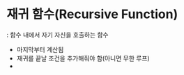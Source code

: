 # 재귀 함수(Recursive Function)  
: 함수 내에서 자기 자신을 호출하는 함수

- 마지막부터 계산됨
- 재귀를 끝날 조건을 추가해줘야 함(아니면 무한 루프)
- 

